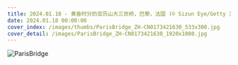 ```yaml
---
title: 2024.01.18 - 黄昏时分的亚历山大三世桥，巴黎，法国 (© Sizun Eye/Getty Images)
date: 2024.01.18 00:00:00
cover_index: /images/thumbs/ParisBridge_ZH-CN0173421630_533x300.jpg
cover_detail: /images/ParisBridge_ZH-CN0173421630_1920x1080.jpg
---
```


![ParisBridge](/images/ParisBridge_ZH-CN0173421630_1920x1080.jpg)
